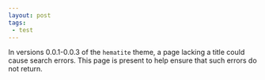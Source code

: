 ```yaml
---
layout: post
tags:
 - test
---
```


In versions 0.0.1-0.0.3 of the `hematite` theme, a page lacking a title could cause search errors. This page is present to help ensure that such errors do not return.

